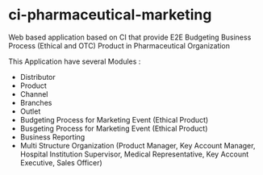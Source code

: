 # ci-pharmaceutical-marketing

Web based application based on CI that provide E2E Budgeting Business Process (Ethical and OTC) Product in Pharmaceutical Organization

This Application have several Modules :

- Distributor
- Product
- Channel
- Branches
- Outlet
- Budgeting Process for Marketing Event (Ethical Product)
- Busgeting Process for Marketing Event (Ethical Product)
- Business Reporting
- Multi Structure Organization (Product Manager, Key Account Manager, Hospital Institution Supervisor, Medical Representative, Key Account Executive, Sales Officer)
